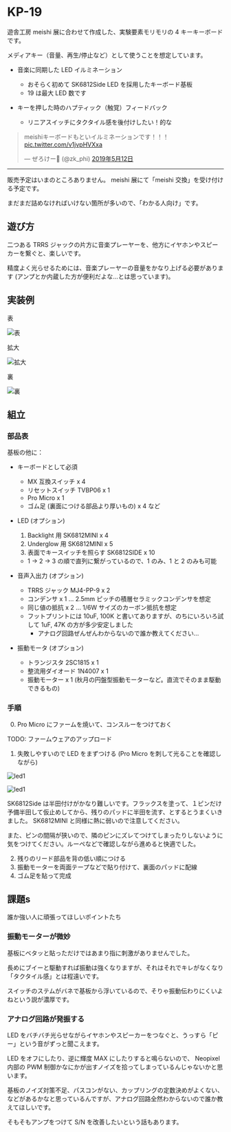 # KP-19

遊舎工房 meishi 展に合わせて作成した、実験要素モリモリの 4 キーキーボードです。

メディアキー（音量、再生/停止など）として使うことを想定しています。

- 音楽に同期した LED イルミネーション
  - おそらく初めて SK6812Side LED を採用したキーボード基板
  - 19 は最大 LED 数です

- キーを押した時のハプティック（触覚）フィードバック
  - リニアスイッチにタクタイル感を後付けしたい！的な

<blockquote class="twitter-tweet" data-lang="ja"><p lang="ja" dir="ltr">meishiキーボードもといイルミネーションです！！！ <a href="https://t.co/v1jvpHVXxa">pic.twitter.com/v1jvpHVXxa</a></p>&mdash; ぜろけー🔨 (@zk_phi) <a href="https://twitter.com/zk_phi/status/1127585762080256000?ref_src=twsrc%5Etfw">2019年5月12日</a></blockquote>

----

販売予定はいまのところありません。 meishi 展にて「meishi 交換」を受け付ける予定です。

まだまだ詰めなければいけない箇所が多いので、「わかる人向け」です。

## 遊び方

二つある TRRS ジャックの片方に音楽プレーヤーを、他方にイヤホンやスピーカーを繋ぐと、楽しいです。

精度よく光らせるためには、音楽プレーヤーの音量をかなり上げる必要があります (アンプとか内蔵した方が便利だよな…とは思っています)。

## 実装例

表

![表](imgs/1.jpg)

拡大

![拡大](imgs/2.jpg)

裏

![裏](imgs/3.jpg)

## 組立
### 部品表

基板の他に：

- キーボードとして必須
  - MX 互換スイッチ x 4
  - リセットスイッチ TVBP06 x 1
  - Pro Micro x 1
  - ゴム足 (裏面につける部品より厚いもの) x 4 など

- LED (オプション)
  1. Backlight 用 SK6812MINI x 4
  2. Underglow 用 SK6812MINI x 5
  3. 表面でキースイッチを照らす SK6812SIDE x 10
  - 1 -> 2 -> 3 の順で直列に繋がっているので、1 のみ、1 と 2 のみも可能

- 音声入出力 (オプション)
  - TRRS ジャック MJ4-PP-9 x 2
  - コンデンサ x 1 ... 2.5mm ピッチの積層セラミックコンデンサを想定
  - 同じ値の抵抗 x 2 ... 1/6W サイズのカーボン抵抗を想定
  - フットプリントには 10uF, 100K と書いてありますが、のちにいろいろ試して 1uF, 47K の方が多少安定しました
    - アナログ回路ぜんぜんわからないので誰か教えてください…

- 振動モータ (オプション)
  - トランジスタ 2SC1815 x 1
  - 整流用ダイオード 1N4007 x 1
  - 振動モーター x 1 (秋月の円盤型振動モーターなど。直流でそのまま駆動できるもの)

### 手順

0. Pro Micro にファームを焼いて、コンスルーをつけておく

TODO: ファームウェアのアップロード

1. 失敗しやすいので LED をまずつける (Pro Micro を刺して光ることを確認しながら)

![led1](imgs/led1.jpg)

![led1](imgs/led2.jpg)

SK6812Side は半田付けがかなり難しいです。フラックスを塗って、１ピンだけ予備半田して仮止めしてから、残りのパッドに半田を流す、とするとうまくいきました。 SK6812MINI と同様に熱に弱いので注意してください。

また、ピンの間隔が狭いので、隣のピンにズレてつけてしまったりしないように気をつけてください。ルーペなどで確認しながら進めると快適でした。

2. 残りのリード部品を背の低い順につける
3. 振動モーターを両面テープなどで貼り付けて、裏面のパッドに配線
4. ゴム足を貼って完成

## 課題s

誰か強い人に頑張ってほしいポイントたち

### 振動モーターが微妙

基板にベタッと貼っただけではあまり指に刺激がありませんでした。

長めにブイーと駆動すれば振動は強くなりますが、それはそれでキレがなくなり「タクタイル感」とは程遠いです。

スイッチのステムがバネで基板から浮いているので、そりゃ振動伝わりにくいよねという説が濃厚です。

### アナログ回路が発振する

LED をバチバチ光らせながらイヤホンやスピーカーをつなぐと、うっすら「ピー」という音がずっと聞こえます。

LED をオフにしたり、逆に輝度 MAX にしたりすると鳴らないので、 Neopixel 内部の PWM 制御かなにかが出すノイズを拾ってしまっているんじゃないかと思います。

基板のノイズ対策不足、パスコンがない、カップリングの定数決めがよくない、などがあるかなと思っているんですが、アナログ回路全然わからないので誰か教えてほしいです。

そもそもアンプをつけて S/N を改善したいという話もあります。
